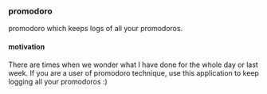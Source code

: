 ### promodoro

promodoro which keeps logs of all your promodoros.

#### motivation

There are times when we wonder what I have done for the whole day or last week. If you are a user of promodoro technique, use this application to keep logging all your promodoros :)
